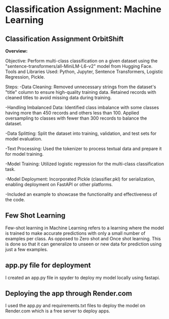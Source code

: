 # Classification Assignment: Machine Learning

## Classification Assignment OrbitShift
**Overview:**

Objective: Perform multi-class classification on a given dataset using the "sentence-transformers/all-MiniLM-L6-v2" model from Hugging Face.
Tools and Libraries Used: Python, Jupyter, Sentence Transformers, Logistic Regression, Pickle.

Steps:
-Data Cleaning:
Removed unnecessary strings from the dataset's "title" column to ensure high-quality training data.
Retained records with cleaned titles to avoid missing data during training.

-Handling Imbalanced Data:
Identified class imbalance with some classes having more than 450 records and others less than 100.
Applied oversampling to classes with fewer than 300 records to balance the dataset.

-Data Splitting:
Split the dataset into training, validation, and test sets for model evaluation.

-Text Processing:
Used the tokenizer to process textual data and prepare it for model training.

-Model Training:
Utilized logistic regression for the multi-class classification task.

-Model Deployment:
Incorporated Pickle (classifier.pkl) for serialization, enabling deployment on FastAPI or other platforms.

-Included an example to showcase the functionality and effectiveness of the code.

## Few Shot Learning
Few-shot learning in Machine Learning refers to a learning where the model is trained to make accurate predictions with only a small number of examples per class. As opposed to Zero shot and Once shot learning. This is done so that it can generalize to unseen or new data for prediction using just a few examples.

## app.py file for deployment
I created an app.py file in spyder to deploy my model locally using fastapi.

## Deploying the app through Render.com
I used the app.py and requirements.txt files to deploy the model on Render.com which is a free server to deploy apps.

